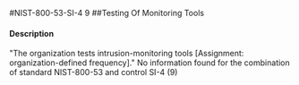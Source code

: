 #NIST-800-53-SI-4 9
##Testing Of Monitoring Tools
#### Description
"The organization tests intrusion-monitoring tools [Assignment: organization-defined frequency]."
No information found for the combination of standard NIST-800-53 and control SI-4 (9)
